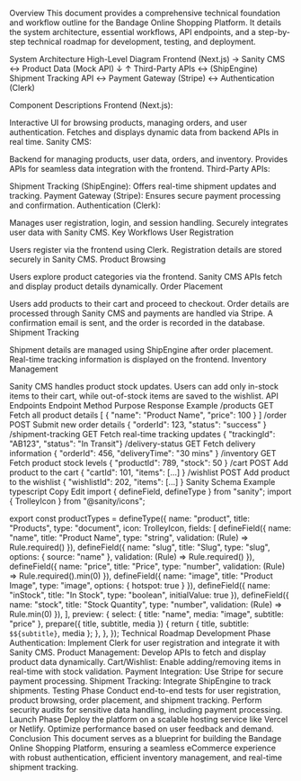 Overview
This document provides a comprehensive technical foundation and workflow outline for the Bandage Online Shopping Platform. It details the system architecture, essential workflows, API endpoints, and a step-by-step technical roadmap for development, testing, and deployment.

System Architecture
High-Level Diagram
Frontend (Next.js) → Sanity CMS ↔ Product Data (Mock API)
↓ ↑
Third-Party APIs ↔ (ShipEngine) Shipment Tracking API ↔ Payment Gateway (Stripe) ↔ Authentication (Clerk)

Component Descriptions
Frontend (Next.js):

Interactive UI for browsing products, managing orders, and user authentication.
Fetches and displays dynamic data from backend APIs in real time.
Sanity CMS:

Backend for managing products, user data, orders, and inventory.
Provides APIs for seamless data integration with the frontend.
Third-Party APIs:

Shipment Tracking (ShipEngine): Offers real-time shipment updates and tracking.
Payment Gateway (Stripe): Ensures secure payment processing and confirmation.
Authentication (Clerk):

Manages user registration, login, and session handling.
Securely integrates user data with Sanity CMS.
Key Workflows
User Registration

Users register via the frontend using Clerk.
Registration details are stored securely in Sanity CMS.
Product Browsing

Users explore product categories via the frontend.
Sanity CMS APIs fetch and display product details dynamically.
Order Placement

Users add products to their cart and proceed to checkout.
Order details are processed through Sanity CMS and payments are handled via Stripe.
A confirmation email is sent, and the order is recorded in the database.
Shipment Tracking

Shipment details are managed using ShipEngine after order placement.
Real-time tracking information is displayed on the frontend.
Inventory Management

Sanity CMS handles product stock updates.
Users can add only in-stock items to their cart, while out-of-stock items are saved to the wishlist.
API Endpoints
Endpoint	Method	Purpose	Response Example
/products	GET	Fetch all product details	[ { "name": "Product Name", "price": 100 } ]
/order	POST	Submit new order details	{ "orderId": 123, "status": "success" }
/shipment-tracking	GET	Fetch real-time tracking updates	{ "trackingId": "AB123", "status": "In Transit"}
/delivery-status	GET	Fetch delivery information	{ "orderId": 456, "deliveryTime": "30 mins" }
/inventory	GET	Fetch product stock levels	{ "productId": 789, "stock": 50 }
/cart	POST	Add product to the cart	{ "cartId": 101, "items": [...] }
/wishlist	POST	Add product to the wishlist	{ "wishlistId": 202, "items": [...] }
Sanity Schema Example
typescript
Copy
Edit
import { defineField, defineType } from "sanity";
import { TrolleyIcon } from "@sanity/icons";

export const productTypes = defineType({
  name: "product",
  title: "Products",
  type: "document",
  icon: TrolleyIcon,
  fields: [
    defineField({ name: "name", title: "Product Name", type: "string", validation: (Rule) => Rule.required() }),
    defineField({ name: "slug", title: "Slug", type: "slug", options: { source: "name" }, validation: (Rule) => Rule.required() }),
    defineField({ name: "price", title: "Price", type: "number", validation: (Rule) => Rule.required().min(0) }),
    defineField({ name: "image", title: "Product Image", type: "image", options: { hotspot: true } }),
    defineField({ name: "inStock", title: "In Stock", type: "boolean", initialValue: true }),
    defineField({ name: "stock", title: "Stock Quantity", type: "number", validation: (Rule) => Rule.min(0) }),
  ],
  preview: {
    select: { title: "name", media: "image", subtitle: "price" },
    prepare({ title, subtitle, media }) {
      return { title, subtitle: `$${subtitle}`, media };
    },
  },
});
Technical Roadmap
Development Phase
Authentication: Implement Clerk for user registration and integrate it with Sanity CMS.
Product Management: Develop APIs to fetch and display product data dynamically.
Cart/Wishlist: Enable adding/removing items in real-time with stock validation.
Payment Integration: Use Stripe for secure payment processing.
Shipment Tracking: Integrate ShipEngine to track shipments.
Testing Phase
Conduct end-to-end tests for user registration, product browsing, order placement, and shipment tracking.
Perform security audits for sensitive data handling, including payment processing.
Launch Phase
Deploy the platform on a scalable hosting service like Vercel or Netlify.
Optimize performance based on user feedback and demand.
Conclusion
This document serves as a blueprint for building the Bandage Online Shopping Platform, ensuring a seamless eCommerce experience with robust authentication, efficient inventory management, and real-time shipment tracking.








